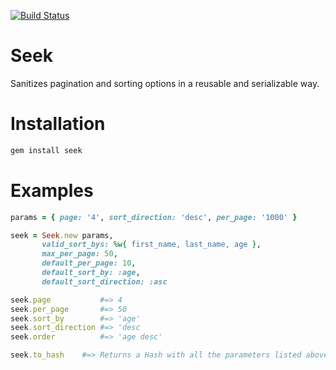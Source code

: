 [![Build Status](https://travis-ci.org/bukowskis/seek.png)](https://travis-ci.org/bukowskis/seek)

# Seek

Sanitizes pagination and sorting options in a reusable and serializable way.

# Installation

```ruby
gem install seek
```

# Examples

```ruby
params = { page: '4', sort_direction: 'desc', per_page: '1000' }

seek = Seek.new params,
       valid_sort_bys: %w{ first_name, last_name, age },
       max_per_page: 50,
       default_per_page: 10,
       default_sort_by: :age,
       default_sort_direction: :asc

seek.page           #=> 4
seek.per_page       #=> 50
seek.sort_by        #=> 'age'
seek.sort_direction #=> 'desc
seek.order          #=> 'age desc'

seek.to_hash    #=> Returns a Hash with all the parameters listed above.
```

